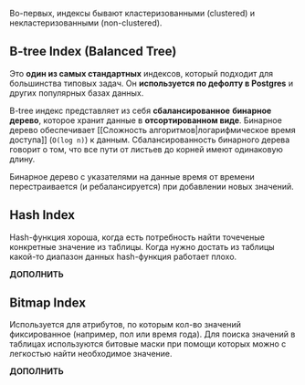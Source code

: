 Во-первых, индексы бывают кластеризованными (clustered) и некластеризованными (non-clustered).
## B-tree Index (Balanced Tree)
Это **один из самых стандартных** индексов, который подходит для большинства типовых задач. Он **используется по дефолту в Postgres** и других популярных базах данных.

B-tree индекс представляет из себя **сбалансированное** **бинарное дерево**, которое хранит данные в **отсортированном виде**. Бинарное дерево обеспечивает [[Сложность алгоритмов|логарифмическое время доступа]] (`O(log n)`) к данным. Сбалансированность бинарного дерева говорит о том, что все пути от листьев до корней имеют одинаковую длину.

Бинарное дерево с указателями на данные время от времени перестраивается (и ребалансируется) при добавлении новых значений.
## Hash Index
Hash-функция хороша, когда есть потребность найти точеченые конкретные значение из таблицы. Когда нужно достать из таблицы какой-то диапазон данных hash-функция работает плохо.

**ДОПОЛНИТЬ**

## Bitmap Index
Используется для атрибутов, по которым кол-во значений фиксированное (например, пол или время года). Для поиска значений в таблицах используются битовые маски при помощи которых можно с легкостью найти необходимое значение.

**ДОПОЛНИТЬ**